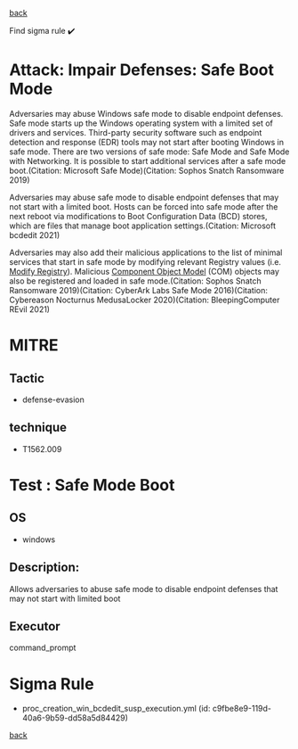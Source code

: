 
[back](../index.md)

Find sigma rule :heavy_check_mark: 

# Attack: Impair Defenses: Safe Boot Mode 

Adversaries may abuse Windows safe mode to disable endpoint defenses. Safe mode starts up the Windows operating system with a limited set of drivers and services. Third-party security software such as endpoint detection and response (EDR) tools may not start after booting Windows in safe mode. There are two versions of safe mode: Safe Mode and Safe Mode with Networking. It is possible to start additional services after a safe mode boot.(Citation: Microsoft Safe Mode)(Citation: Sophos Snatch Ransomware 2019)

Adversaries may abuse safe mode to disable endpoint defenses that may not start with a limited boot. Hosts can be forced into safe mode after the next reboot via modifications to Boot Configuration Data (BCD) stores, which are files that manage boot application settings.(Citation: Microsoft bcdedit 2021)

Adversaries may also add their malicious applications to the list of minimal services that start in safe mode by modifying relevant Registry values (i.e. [Modify Registry](https://attack.mitre.org/techniques/T1112)). Malicious [Component Object Model](https://attack.mitre.org/techniques/T1559/001) (COM) objects may also be registered and loaded in safe mode.(Citation: Sophos Snatch Ransomware 2019)(Citation: CyberArk Labs Safe Mode 2016)(Citation: Cybereason Nocturnus MedusaLocker 2020)(Citation: BleepingComputer REvil 2021)

# MITRE
## Tactic
  - defense-evasion


## technique
  - T1562.009


# Test : Safe Mode Boot
## OS
  - windows


## Description:
Allows adversaries to abuse safe mode to disable endpoint defenses that may not start with limited boot

## Executor
command_prompt

# Sigma Rule
 - proc_creation_win_bcdedit_susp_execution.yml (id: c9fbe8e9-119d-40a6-9b59-dd58a5d84429)



[back](../index.md)
